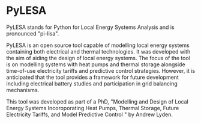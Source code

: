 # PyLESA

PyLESA stands for Python for Local Energy Systems Analysis and is pronounced "pi-lisa".

PyLESA is an open source tool capable of modelling local energy systems containing both electrical and thermal technologies. It was developed with the aim of aiding the design of local energy systems. The focus of the tool is on modelling systems with heat pumps and thermal storage alongside time-of-use electricity tariffs and predictive control strategies. However, it is anticipated that the tool provides a framework for future development including electrical battery studies and participation in grid balancing mechanisms.

This tool was developed as part of a PhD, "Modelling and Design of Local Energy Systems Incoroporating Heat Pumps, Thermal Storage, Future Electricity Tariffs, and Model Predictive Control " by Andrew Lyden.
